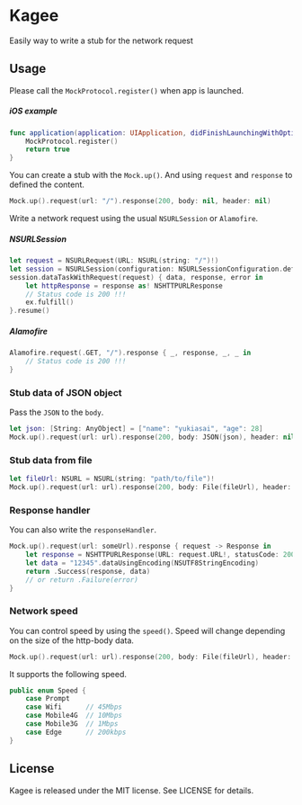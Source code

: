 # Kagee
Easily way to write a stub for the network request

## Usage

Please call the `MockProtocol.register()` when app is launched.

##### iOS example

``` swift
func application(application: UIApplication, didFinishLaunchingWithOptions launchOptions: [NSObject: AnyObject]?) -> Bool {
    MockProtocol.register()
    return true
}
```

You can create a stub with the `Mock.up()`. And using `request` and `response` to defined the content.

``` swift
Mock.up().request(url: "/").response(200, body: nil, header: nil)
```

Write a network request using the usual `NSURLSession` or `Alamofire`.

##### NSURLSession

``` swift
let request = NSURLRequest(URL: NSURL(string: "/")!)
let session = NSURLSession(configuration: NSURLSessionConfiguration.defaultSessionConfiguration())
session.dataTaskWithRequest(request) { data, response, error in
    let httpResponse = response as! NSHTTPURLResponse
    // Status code is 200 !!!
    ex.fulfill()
}.resume()
```

##### Alamofire

``` swift
Alamofire.request(.GET, "/").response { _, response, _, _ in
    // Status code is 200 !!!
}
```

### Stub data of JSON object

Pass the `JSON` to the `body`.

``` swift
let json: [String: AnyObject] = ["name": "yukiasai", "age": 28]
Mock.up().request(url: url).response(200, body: JSON(json), header: nil)
```

### Stub data from file

``` swift
let fileUrl: NSURL = NSURL(string: "path/to/file")!
Mock.up().request(url: url).response(200, body: File(fileUrl), header: nil)
```

### Response handler

You can also write the `responseHandler`.

``` swift
Mock.up().request(url: someUrl).response { request -> Response in
    let response = NSHTTPURLResponse(URL: request.URL!, statusCode: 200, HTTPVersion: nil, headerFields: nil)!
    let data = "12345".dataUsingEncoding(NSUTF8StringEncoding)
    return .Success(response, data)
    // or return .Failure(error)
}
```

### Network speed

You can control speed by using the `speed()`. Speed will change depending on the size of the http-body data.

``` swift
Mock.up().request(url: url).response(200, body: File(fileUrl), header: nil).speed(.Wifi)
```

It supports the following speed.

``` swift
public enum Speed {
    case Prompt
    case Wifi      // 45Mbps
    case Mobile4G  // 10Mbps
    case Mobile3G  // 1Mbps
    case Edge      // 200kbps
}
```

## License

Kagee is released under the MIT license. See LICENSE for details.

